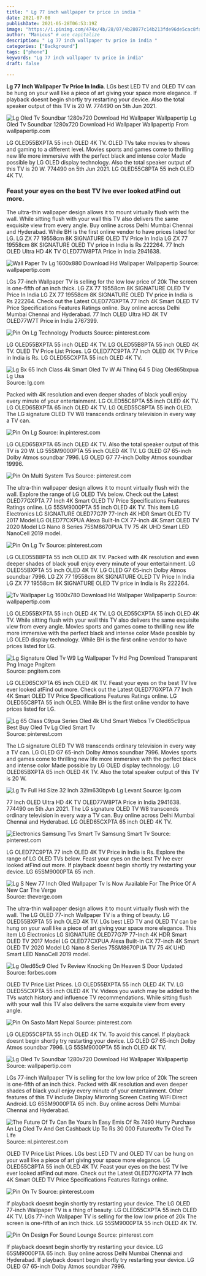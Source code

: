 ```yaml
---
title: " Lg 77 inch wallpaper tv price in india "
date: 2021-07-08
publishDate: 2021-05-28T06:53:19Z
image: "https://i.pinimg.com/474x/4b/28/07/4b28077c14b213fde96de5cac8fa5c75.jpg"
author: "Manicus" # use capitalize
description: " Lg 77 inch wallpaper tv price in india "
categories: ["Background"]
tags: ["phone"]
keywords: "Lg 77 inch wallpaper tv price in india"
draft: false

---
```



**Lg 77 Inch Wallpaper Tv Price In India**. LGs best LED TV and OLED TV can be hung on your wall like a piece of art giving your space more elegance. If playback doesnt begin shortly try restarting your device. Also the total speaker output of this TV is 20 W. 774490 on 5th Jun 2021.

![Lg Oled Tv Soundbar 1280x720 Download Hd Wallpaper Wallpapertip](https://www.wallpapertip.com/wmimgs/5-52426_lg-oled-tv-soundbar.jpg "Lg Oled Tv Soundbar 1280x720 Download Hd Wallpaper Wallpapertip")
Lg Oled Tv Soundbar 1280x720 Download Hd Wallpaper Wallpapertip From wallpapertip.com


LG OLED55BXPTA 55 inch OLED 4K TV. OLED TVs take movies tv shows and gaming to a different level. Movies sports and games come to thrilling new life more immersive with the perfect black and intense color Made possible by LG OLED display technology. Also the total speaker output of this TV is 20 W. 774490 on 5th Jun 2021. LG OLED55C8PTA 55 inch OLED 4K TV.

### Feast your eyes on the best TV Ive ever looked atFind out more.

The ultra-thin wallpaper design allows it to mount virtually flush with the wall. While sitting flush with your wall this TV also delivers the same exquisite view from every angle. Buy online across Delhi Mumbai Chennai and Hyderabad. While BH is the first online vendor to have prices listed for LG. LG ZX 77 19558cm 8K SIGNATURE OLED TV Price In India LG ZX 77 19558cm 8K SIGNATURE OLED TV price in India is Rs 222264. 77 Inch OLED Ultra HD 4K TV OLED77W8PTA Price in India 2941638.


![Wall Paper Tv Lg 1600x880 Download Hd Wallpaper Wallpapertip](https://www.wallpapertip.com/wmimgs/86-862425_wall-paper-tv-lg.jpg "Wall Paper Tv Lg 1600x880 Download Hd Wallpaper Wallpapertip")
Source: wallpapertip.com

LGs 77-inch Wallpaper TV is selling for the low low price of 20k The screen is one-fifth of an inch thick. LG ZX 77 19558cm 8K SIGNATURE OLED TV Price In India LG ZX 77 19558cm 8K SIGNATURE OLED TV price in India is Rs 222264. Check out the Latest OLED77GXPTA 77 Inch 4K Smart OLED TV Price Specifications Features Ratings online. Buy online across Delhi Mumbai Chennai and Hyderabad. 77 Inch OLED Ultra HD 4K TV OLED77W7T Price in India 2767399.

![Pin On Lg Technology Products](https://i.pinimg.com/originals/ce/24/7d/ce247ddbf4fbf1aad852b37f5d515619.png "Pin On Lg Technology Products")
Source: pinterest.com

LG OLED55BXPTA 55 inch OLED 4K TV. LG OLED55B8PTA 55 inch OLED 4K TV. OLED TV Price List Prices. LG OLED77C9PTA 77 inch OLED 4K TV Price in India is Rs. LG OLED55CXPTA 55 inch OLED 4K TV.

![Lg Bx 65 Inch Class 4k Smart Oled Tv W Ai Thinq 64 5 Diag Oled65bxpua Lg Usa](https://www.lg.com/us/images/tvs/md07500051/gallery/medium01.jpg "Lg Bx 65 Inch Class 4k Smart Oled Tv W Ai Thinq 64 5 Diag Oled65bxpua Lg Usa")
Source: lg.com

Packed with 4K resolution and even deeper shades of black youll enjoy every minute of your entertainment. LG OLED55C8PTA 55 inch OLED 4K TV. LG OLED65BXPTA 65 inch OLED 4K TV. LG OLED55C8PTA 55 inch OLED. The LG signature OLED TV W8 transcends ordinary television in every way a TV can.

![Pin On Lg](https://i.pinimg.com/originals/66/27/3c/66273cbac42a08a1c27c580346bc5842.jpg "Pin On Lg")
Source: in.pinterest.com

LG OLED65BXPTA 65 inch OLED 4K TV. Also the total speaker output of this TV is 20 W. LG 55SM9000PTA 55 inch OLED 4K TV. LG OLED G7 65-inch Dolby Atmos soundbar 7996. LG OLED G7 77-inch Dolby Atmos soundbar 19996.

![Pin On Multi System Tvs](https://i.pinimg.com/originals/38/55/77/385577a60f173fe32b62e116f4335409.jpg "Pin On Multi System Tvs")
Source: pinterest.com

The ultra-thin wallpaper design allows it to mount virtually flush with the wall. Explore the range of LG OLED TVs below. Check out the Latest OLED77GXPTA 77 Inch 4K Smart OLED TV Price Specifications Features Ratings online. LG 55SM9000PTA 55 inch OLED 4K TV. This item LG Electronics LG SIGNATURE OLED77G7P 77-Inch 4K HDR Smart OLED TV 2017 Model LG OLED77CXPUA Alexa Built-In CX 77-inch 4K Smart OLED TV 2020 Model LG Nano 8 Series 75SM8670PUA TV 75 4K UHD Smart LED NanoCell 2019 model.

![Pin On Lg Tv](https://i.pinimg.com/originals/f8/0c/1e/f80c1ee92fba02c99d43d84f0dc83c32.jpg "Pin On Lg Tv")
Source: pinterest.com

LG OLED55B8PTA 55 inch OLED 4K TV. Packed with 4K resolution and even deeper shades of black youll enjoy every minute of your entertainment. LG OLED55BXPTA 55 inch OLED 4K TV. LG OLED G7 65-inch Dolby Atmos soundbar 7996. LG ZX 77 19558cm 8K SIGNATURE OLED TV Price In India LG ZX 77 19558cm 8K SIGNATURE OLED TV price in India is Rs 222264.

![Tv Wallpaper Lg 1600x780 Download Hd Wallpaper Wallpapertip](https://www.wallpapertip.com/wmimgs/86-862304_tv-wallpaper-lg.png "Tv Wallpaper Lg 1600x780 Download Hd Wallpaper Wallpapertip")
Source: wallpapertip.com

LG OLED55BXPTA 55 inch OLED 4K TV. LG OLED55CXPTA 55 inch OLED 4K TV. While sitting flush with your wall this TV also delivers the same exquisite view from every angle. Movies sports and games come to thrilling new life more immersive with the perfect black and intense color Made possible by LG OLED display technology. While BH is the first online vendor to have prices listed for LG.

![Lg Signature Oled Tv W9 Lg Wallpaper Tv Hd Png Download Transparent Png Image Pngitem](https://www.pngitem.com/pimgs/m/444-4449556_lg-signature-oled-tv-w9-lg-wallpaper-tv.png "Lg Signature Oled Tv W9 Lg Wallpaper Tv Hd Png Download Transparent Png Image Pngitem")
Source: pngitem.com

LG OLED65CXPTA 65 inch OLED 4K TV. Feast your eyes on the best TV Ive ever looked atFind out more. Check out the Latest OLED77GXPTA 77 Inch 4K Smart OLED TV Price Specifications Features Ratings online. LG OLED55C8PTA 55 inch OLED. While BH is the first online vendor to have prices listed for LG.

![Lg 65 Class C9pua Series Oled 4k Uhd Smart Webos Tv Oled65c9pua Best Buy Oled Tv Lg Oled Smart Tv](https://i.pinimg.com/originals/a2/0c/d1/a20cd1e2606011ef28720f7d410bbf82.png "Lg 65 Class C9pua Series Oled 4k Uhd Smart Webos Tv Oled65c9pua Best Buy Oled Tv Lg Oled Smart Tv")
Source: pinterest.com

The LG signature OLED TV W8 transcends ordinary television in every way a TV can. LG OLED G7 65-inch Dolby Atmos soundbar 7996. Movies sports and games come to thrilling new life more immersive with the perfect black and intense color Made possible by LG OLED display technology. LG OLED65BXPTA 65 inch OLED 4K TV. Also the total speaker output of this TV is 20 W.

![Lg Tv Full Hd Size 32 Inch 32lm630bpvb Lg Levant](https://www.lg.com/levant_en/images/tvs/md06140818/gallery/medium08.jpg "Lg Tv Full Hd Size 32 Inch 32lm630bpvb Lg Levant")
Source: lg.com

77 Inch OLED Ultra HD 4K TV OLED77W8PTA Price in India 2941638. 774490 on 5th Jun 2021. The LG signature OLED TV W8 transcends ordinary television in every way a TV can. Buy online across Delhi Mumbai Chennai and Hyderabad. LG OLED65CXPTA 65 inch OLED 4K TV.

![Electronics Samsung Tvs Smart Tv Samsung Smart Tv](https://i.pinimg.com/originals/90/77/a4/9077a443f7f0d6c405e154f9ec0e9ad7.png "Electronics Samsung Tvs Smart Tv Samsung Smart Tv")
Source: pinterest.com

LG OLED77C9PTA 77 inch OLED 4K TV Price in India is Rs. Explore the range of LG OLED TVs below. Feast your eyes on the best TV Ive ever looked atFind out more. If playback doesnt begin shortly try restarting your device. LG 65SM9000PTA 65 inch.

![Lg S New 77 Inch Oled Wallpaper Tv Is Now Available For The Price Of A New Car The Verge](https://cdn.vox-cdn.com/thumbor/9V8O8X-h5qQeYWnao4_wDndJQ8o=/0x0:2040x1360/1200x800/filters:focal(814x873:1140x1199)/cdn.vox-cdn.com/uploads/chorus_image/image/55487501/jbareham_170103_1351_0060.0.0.jpeg "Lg S New 77 Inch Oled Wallpaper Tv Is Now Available For The Price Of A New Car The Verge")
Source: theverge.com

The ultra-thin wallpaper design allows it to mount virtually flush with the wall. The LG OLED 77-inch Wallpaper TV is a thing of beauty. LG OLED55BXPTA 55 inch OLED 4K TV. LGs best LED TV and OLED TV can be hung on your wall like a piece of art giving your space more elegance. This item LG Electronics LG SIGNATURE OLED77G7P 77-Inch 4K HDR Smart OLED TV 2017 Model LG OLED77CXPUA Alexa Built-In CX 77-inch 4K Smart OLED TV 2020 Model LG Nano 8 Series 75SM8670PUA TV 75 4K UHD Smart LED NanoCell 2019 model.

![Lg Oled65c9 Oled Tv Review Knocking On Heaven S Door Updated](https://blogs-images.forbes.com/johnarcher/files/2019/04/LGOLED65C9AngleLeft.jpg "Lg Oled65c9 Oled Tv Review Knocking On Heaven S Door Updated")
Source: forbes.com

OLED TV Price List Prices. LG OLED55BXPTA 55 inch OLED 4K TV. LG OLED55CXPTA 55 inch OLED 4K TV. Videos you watch may be added to the TVs watch history and influence TV recommendations. While sitting flush with your wall this TV also delivers the same exquisite view from every angle.

![Pin On Sasto Mart Nepal](https://i.pinimg.com/originals/cc/c0/af/ccc0af55b52445751e1196c7de731d87.png "Pin On Sasto Mart Nepal")
Source: pinterest.com

LG OLED55C8PTA 55 inch OLED 4K TV. To avoid this cancel. If playback doesnt begin shortly try restarting your device. LG OLED G7 65-inch Dolby Atmos soundbar 7996. LG 55SM9000PTA 55 inch OLED 4K TV.

![Lg Oled Tv Soundbar 1280x720 Download Hd Wallpaper Wallpapertip](https://www.wallpapertip.com/wmimgs/5-52426_lg-oled-tv-soundbar.jpg "Lg Oled Tv Soundbar 1280x720 Download Hd Wallpaper Wallpapertip")
Source: wallpapertip.com

LGs 77-inch Wallpaper TV is selling for the low low price of 20k The screen is one-fifth of an inch thick. Packed with 4K resolution and even deeper shades of black youll enjoy every minute of your entertainment. Other features of this TV include Display Mirroring Screen Casting WiFi Direct Android. LG 65SM9000PTA 65 inch. Buy online across Delhi Mumbai Chennai and Hyderabad.

![The Future Of Tv Can Be Yours In Easy Emis Of Rs 7490 Hurry Purchase An Lg Oled Tv And Get Cashback Up To Rs 30 000 Futureoftv Tv Oled Tv Life](https://i.pinimg.com/originals/dd/3b/e2/dd3be28812facef19847dd75f54138cc.png "The Future Of Tv Can Be Yours In Easy Emis Of Rs 7490 Hurry Purchase An Lg Oled Tv And Get Cashback Up To Rs 30 000 Futureoftv Tv Oled Tv Life")
Source: nl.pinterest.com

OLED TV Price List Prices. LGs best LED TV and OLED TV can be hung on your wall like a piece of art giving your space more elegance. LG OLED55C8PTA 55 inch OLED 4K TV. Feast your eyes on the best TV Ive ever looked atFind out more. Check out the Latest OLED77GXPTA 77 Inch 4K Smart OLED TV Price Specifications Features Ratings online.

![Pin On Tv](https://i.pinimg.com/736x/dc/90/16/dc901686844c34e863443836064e0ba2.jpg "Pin On Tv")
Source: pinterest.com

If playback doesnt begin shortly try restarting your device. The LG OLED 77-inch Wallpaper TV is a thing of beauty. LG OLED55CXPTA 55 inch OLED 4K TV. LGs 77-inch Wallpaper TV is selling for the low low price of 20k The screen is one-fifth of an inch thick. LG 55SM9000PTA 55 inch OLED 4K TV.

![Pin On Design For Sound Lounge](https://i.pinimg.com/474x/4b/28/07/4b28077c14b213fde96de5cac8fa5c75.jpg "Pin On Design For Sound Lounge")
Source: pinterest.com

If playback doesnt begin shortly try restarting your device. LG 65SM9000PTA 65 inch. Buy online across Delhi Mumbai Chennai and Hyderabad. If playback doesnt begin shortly try restarting your device. LG OLED G7 65-inch Dolby Atmos soundbar 7996.

